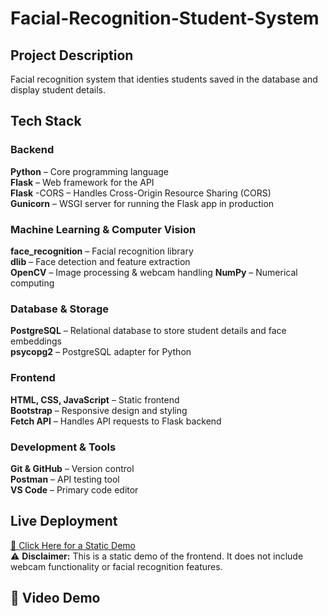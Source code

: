 # Facial-Recognition-Student-System

## Project Description

Facial recognition system that identies students saved in the database and display student details.

## Tech Stack

### Backend
**Python** – Core programming language  
**Flask** – Web framework for the API   
**Flask** -CORS – Handles Cross-Origin Resource Sharing (CORS)   
**Gunicorn** – WSGI server for running the Flask app in production  

### Machine Learning & Computer Vision
**face_recognition** – Facial recognition library   
**dlib** – Face detection and feature extraction    
**OpenCV** – Image processing & webcam handling 
**NumPy** – Numerical computing 

### Database & Storage
**PostgreSQL** – Relational database to store student details and face embeddings   
**psycopg2** – PostgreSQL adapter for Python    

### Frontend
**HTML, CSS, JavaScript** – Static frontend  
**Bootstrap** – Responsive design and styling      
**Fetch API** – Handles API requests to Flask backend      

### Development & Tools
**Git & GitHub** – Version control  
**Postman** – API testing tool  
**VS Code** – Primary code editor   

## Live Deployment

[🔗 Click Here for a Static Demo](https://abraham-moncherry.github.io/Facial-Recognition-Student-System/)   
⚠ **Disclaimer:** This is a static demo of the frontend. It does not include webcam functionality or facial recognition features.

## 🎥 Video Demo